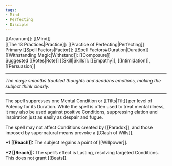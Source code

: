 ```yaml
---
tags:
- Mind
- Perfecting
- Disciple
---
```


[[Arcanum]]: [[Mind]]\
[[The 13 Practices|Practice]]: [[Practice of Perfecting|Perfecting]]\
Primary [[Spell Factors|Factor]]: [[Spell Factors#Duration|Duration]]\
[[Withstanding Magic|Withstand]]: [[Composure]]\
Suggested [[Rotes|Rote]] [[Skill|Skills]]: [[Empathy]], [[Intimidation]], [[Persuasion]]

---

_The mage smooths troubled thoughts and deadens emotions, making the subject think clearly._

---

The spell suppresses one Mental Condition or [[Tilts|Tilt]] per level of Potency for its Duration. While the spell is often used to treat mental illness, it may also be used against positive Conditions, suppressing elation and inspiration just as easily as despair and fugue.

The spell may not affect Conditions created by [[Paradox]], and those imposed by supernatural means provoke a [[Clash of Wills]].

**+1 [[Reach]]:** The subject regains a point of [[Willpower]].

**+2 [[Reach]]:** The spell’s effect is Lasting, resolving targeted Conditions. This does not grant [[Beats]].